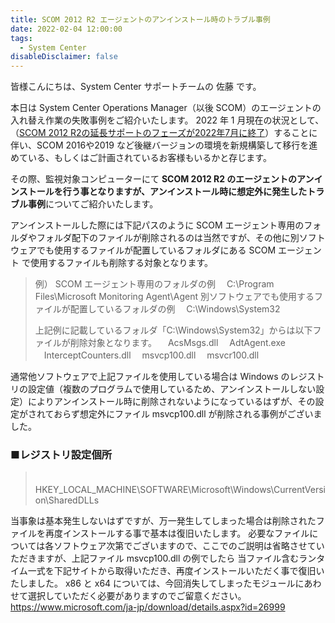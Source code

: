 ```yaml
---
title: SCOM 2012 R2 エージェントのアンインストール時のトラブル事例
date: 2022-02-04 12:00:00
tags:
  - System Center
disableDisclaimer: false
---
```


<!-- more -->
皆様こんにちは、System Center サポートチームの 佐藤 です。

本日は System Center Operations Manager（以後 SCOM）のエージェントの入れ替え作業の失敗事例をご紹介いたします。
2022 年 1 月現在の状況として、（[SCOM 2012 R2の延長サポートのフェーズが2022年7月に終了](https://docs.microsoft.com/ja-jp/lifecycle/products/microsoft-system-center-2012-r2-operations-manager)）することに伴い、SCOM 2016や2019 など後継バージョンの環境を新規構築して移行を進めている、もしくはご計画されているお客様もいるかと存じます。


その際、監視対象コンピューターにて **SCOM 2012 R2 のエージェントのアンインストールを行う事となりますが、アンインストール時に想定外に発生したトラブル事例**についてご紹介いたします。

アンインストールした際には下記パスのように SCOM エージェント専用のフォルダやフォルダ配下のファイルが削除されるのは当然ですが、その他に別ソフトウェアでも使用するファイルが配置しているフォルダにある SCOM エージェント で使用するファイルも削除する対象となります。

>例）
>SCOM エージェント専用のフォルダの例
>　C:\Program Files\Microsoft Monitoring Agent\Agent
>別ソフトウェアでも使用するファイルが配置しているフォルダの例
>　C:\Windows\System32
>
>上記例に記載しているフォルダ「C:\Windows\System32」からは以下ファイルが削除対象となります。
>　AcsMsgs.dll
>　AdtAgent.exe
>　InterceptCounters.dll
>　msvcp100.dll
>　msvcr100.dll

通常他ソフトウェアで上記ファイルを使用している場合は Windows のレジストリの設定値（複数のプログラムで使用しているため、アンインストールしない設定）によりアンインストール時に削除されないようになっているはずが、その設定がされておらず想定外にファイル msvcp100.dll が削除される事例がございました。

### ■レジストリ設定個所
>　HKEY_LOCAL_MACHINE\SOFTWARE\Microsoft\Windows\CurrentVersion\SharedDLLs

当事象は基本発生しないはずですが、万一発生してしまった場合は削除されたファイルを再度インストールする事で基本は復旧いたします。
必要なファイルについては各ソフトウェア次第でございますので、ここでのご説明は省略させていただきますが、上記ファイル msvcp100.dll の例でしたら
当ファイル含むランタイム一式を下記サイトから取得いただき、再度インストールいただく事で復旧いたしました。
x86 と x64 については、今回消失してしまったモジュールにあわせて選択していただく必要がありますのでご留意ください。
https://www.microsoft.com/ja-jp/download/details.aspx?id=26999 


